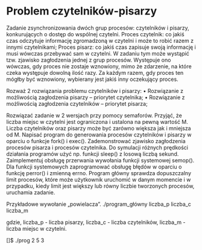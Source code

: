 # Problem czytelników-pisarzy

Zadanie zsynchronizowania dwóch grup procesów: czytelników i pisarzy, konkurujących o dostęp do
wspólnej czytelni. 
Proces czytelnik: co jakiś czas odczytuje informację zgromadzoną w czytelni i może
to robić razem z innymi czytelnikami; Proces pisarz: co jakiś czas zapisuje swoją informację i musi
wówczas przebywać sam w czytelni.
W zadaniu tym może wystąpić tzw. zjawisko zagłodzenia jednej z
grup procesów. Występuje ono wówczas, gdy proces nie zostaje wznowiony, mimo że zdarzenie, na
które czeka występuje dowolną ilość razy. Za każdym razem, gdy proces ten mógłby być wznowiony,
wybierany jest jakiś inny oczekujący proces.

Rozważ 2 rozwiązania problemu czytelników i pisarzy:
• Rozwiązanie z możliwością zagłodzenia pisarzy – priorytet czytelnika;
• Rozwiązanie z możliwością zagłodzenia czytelników – priorytet pisarza;

Rozwiązać zadanie w 2 wersjach przy pomocy semaforów. Przyjąć, że liczba miejsc w czytelni jest
ograniczona i ustalona na pewną wartość M. 
Liczba czytelników oraz pisarzy może być zarówno większa jak i mniejsza od M. 
Napisać program do generowania procesów czytelników i pisarzy w oparciu o funkcje fork() i exec(). 
Zademonstrować zjawisko zagłodzenia procesów pisarza i procesów czytelnika.
Do symulacji różnych prędkości działania programów użyć np. funkcji sleep() z losową liczbą sekund.
Zaimplementuj obsługę przerwania wywołania funkcji systemowej semop(). 
Dla funkcji systemowych zaprogramować obsługę błędów w oparciu o funkcję perror() i zmienną errno.
Program główny sprawdza dopuszczalny limit procesów, które może użytkownik uruchomić w danym
momencie i w przypadku, kiedy limit jest większy lub równy liczbie tworzonych procesów, uruchamia zadanie.

Przykładowe wywołanie „powielacza”.
./program_główny liczba_p liczba_c liczba_m

gdzie, liczba_p - liczba pisarzy,
liczba_c - liczba czytelników,
liczba_m - liczba miejsc w czytelni.

[]$ ./prog 2 5 3
